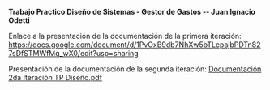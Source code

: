 **Trabajo Practico Diseño de Sistemas - Gestor de Gastos -- Juan Ignacio Odetti**

  Enlace a la presentación de la documentación de la primera iteración:
  https://docs.google.com/document/d/1PvOxB9db7NhXw5bTLcpajbPDTn827sDfSTMWfMq_wX0/edit?usp=sharing

  Presentación de la documentación de la segunda iteración:
  [Documentación 2da Iteración TP Diseño.pdf](https://github.com/user-attachments/files/20512142/Documentacion.2da.Iteracion.TP.Diseno.pdf)
